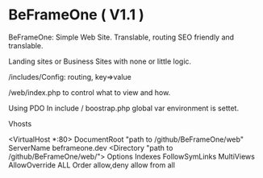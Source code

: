 BeFrameOne ( V1.1 )
==========

BeFrameOne: Simple Web Site.
Translable, routing SEO friendly and translable. 

Landing sites or Business Sites with none or little logic.

/includes/Config:
routing, key=>value

/web/index.php to control what to view and how.

Using PDO
In include / boostrap.php global var environment is settet.

Vhosts

<VirtualHost *:80>
	DocumentRoot "path to /github/BeFrameOne/web"
	ServerName beframeone.dev
	<Directory "path to /github/BeFrameOne/web/">
        Options Indexes FollowSymLinks MultiViews
		AllowOverride ALL
		Order allow,deny
		allow from all
    </Directory>
</VirtualHost>


